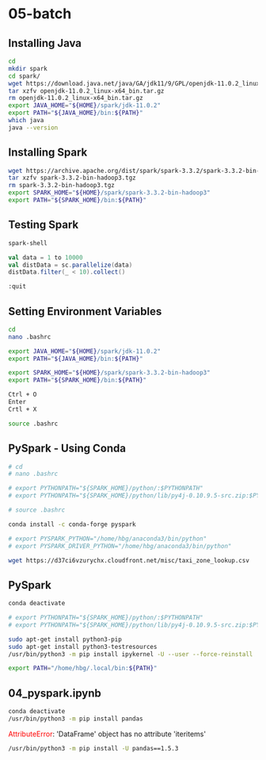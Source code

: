 # 05-batch

## Installing Java

```bash
cd
mkdir spark
cd spark/
wget https://download.java.net/java/GA/jdk11/9/GPL/openjdk-11.0.2_linux-x64_bin.tar.gz
tar xzfv openjdk-11.0.2_linux-x64_bin.tar.gz
rm openjdk-11.0.2_linux-x64_bin.tar.gz
export JAVA_HOME="${HOME}/spark/jdk-11.0.2"
export PATH="${JAVA_HOME}/bin:${PATH}"
which java
java --version
```

## Installing Spark

```bash
wget https://archive.apache.org/dist/spark/spark-3.3.2/spark-3.3.2-bin-hadoop3.tgz
tar xzfv spark-3.3.2-bin-hadoop3.tgz
rm spark-3.3.2-bin-hadoop3.tgz
export SPARK_HOME="${HOME}/spark/spark-3.3.2-bin-hadoop3"
export PATH="${SPARK_HOME}/bin:${PATH}"
```

## Testing Spark

```bash
spark-shell
```

```scala
val data = 1 to 10000
val distData = sc.parallelize(data)
distData.filter(_ < 10).collect()
```

```bash
:quit
```

## Setting Environment Variables

```bash
cd
nano .bashrc

export JAVA_HOME="${HOME}/spark/jdk-11.0.2"
export PATH="${JAVA_HOME}/bin:${PATH}"

export SPARK_HOME="${HOME}/spark/spark-3.3.2-bin-hadoop3"
export PATH="${SPARK_HOME}/bin:${PATH}"

Ctrl + O
Enter
Crtl + X

source .bashrc
```

## PySpark - Using Conda

```bash
# cd
# nano .bashrc

# export PYTHONPATH="${SPARK_HOME}/python/:$PYTHONPATH"
# export PYTHONPATH="${SPARK_HOME}/python/lib/py4j-0.10.9.5-src.zip:$PYTHONPATH"

# source .bashrc

conda install -c conda-forge pyspark

# export PYSPARK_PYTHON="/home/hbg/anaconda3/bin/python"
# export PYSPARK_DRIVER_PYTHON="/home/hbg/anaconda3/bin/python"

wget https://d37ci6vzurychx.cloudfront.net/misc/taxi_zone_lookup.csv
```

## PySpark

```bash
conda deactivate

# export PYTHONPATH="${SPARK_HOME}/python/:$PYTHONPATH"
# export PYTHONPATH="${SPARK_HOME}/python/lib/py4j-0.10.9.5-src.zip:$PYTHONPATH"

sudo apt-get install python3-pip
sudo apt-get install python3-testresources
/usr/bin/python3 -m pip install ipykernel -U --user --force-reinstall

export PATH="/home/hbg/.local/bin:${PATH}"
```

## 04_pyspark.ipynb

```bash
conda deactivate
/usr/bin/python3 -m pip install pandas
```

<span style="color:red">AttributeError</span>: 'DataFrame' object has no attribute 'iteritems'

```bash
/usr/bin/python3 -m pip install -U pandas==1.5.3
```